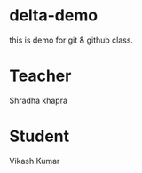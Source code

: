 # delta-demo
this is demo for git &amp; github class.
  

  # Teacher
  Shradha khapra

  # Student
  Vikash Kumar